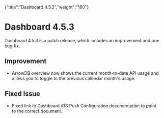 {"title":"Dashboard 4.5.3","weight":"160"} 

# Dashboard 4.5.3

Dashboard 4.5.3 is a patch release, which includes an improvement and one bug fix.

## Improvement

*   ArrowDB overview now shows the current month-to-date API usage and allows you to toggle to the previous calendar month's usage.
    

## Fixed Issue

*   Fixed link to Dashboard iOS Push Configuration documentation to point to the correct document.